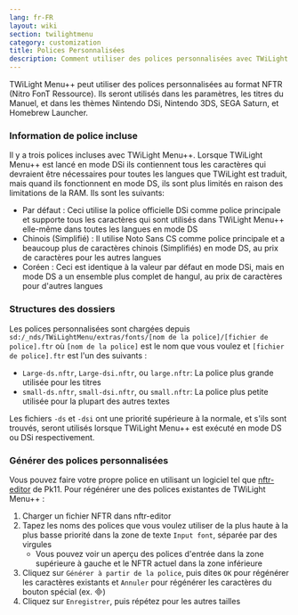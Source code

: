 ```yaml
---
lang: fr-FR
layout: wiki
section: twilightmenu
category: customization
title: Polices Personnalisées
description: Comment utiliser des polices personnalisées avec TWiLight Menu++
---
```


TWiLight Menu++ peut utiliser des polices personnalisées au format NFTR (Nitro FonT Ressource). Ils seront utilisés dans les paramètres, les titres du Manuel, et dans les thèmes Nintendo DSi, Nintendo 3DS, SEGA Saturn, et Homebrew Launcher.

### Information de police incluse
Il y a trois polices incluses avec TWiLight Menu++. Lorsque TWiLight Menu++ est lancé en mode DSi ils contiennent tous les caractères qui devraient être nécessaires pour toutes les langues que TWiLight est traduit, mais quand ils fonctionnent en mode DS, ils sont plus limités en raison des limitations de la RAM. Ils sont les suivants:
- Par défaut : Ceci utilise la police officielle DSi comme police principale et supporte tous les caractères qui sont utilisés dans TWiLight Menu++ elle-même dans toutes les langues en mode DS
- Chinois (Simplifié) : Il utilise Noto Sans CS comme police principale et a beaucoup plus de caractères chinois (Simplifiés) en mode DS, au prix de caractères pour les autres langues
- Coréen : Ceci est identique à la valeur par défaut en mode DSi, mais en mode DS a un ensemble plus complet de hangul, au prix de caractères pour d'autres langues

### Structures des dossiers
Les polices personnalisées sont chargées depuis `sd:/_nds/TWiLightMenu/extras/fonts/[nom de la police]/[fichier de police].ftr` où `[nom de la police]` est le nom que vous voulez et `[fichier de police].ftr` est l'un des suivants :
- `Large-ds.nftr`, `Large-dsi.nftr`, ou `large.nftr`: La police plus grande utilisée pour les titres
- `small-ds.nftr`, `small-dsi.nftr`, ou `small.nftr`: La police plus petite utilisée pour la plupart des autres textes

Les fichiers `-ds` et `-dsi` ont une priorité supérieure à la normale, et s'ils sont trouvés, seront utilisés lorsque TWiLight Menu++ est exécuté en mode DS ou DSi respectivement.

### Générer des polices personnalisées
Vous pouvez faire votre propre police en utilisant un logiciel tel que [nftr-editor](https://pk11.us/nftr-editor/) de Pk11. Pour régénérer une des polices existantes de TWiLight Menu++ :
1. Charger un fichier NFTR dans nftr-editor
1. Tapez les noms des polices que vous voulez utiliser de la plus haute à la plus basse priorité dans la zone de texte `Input font`, séparée par des virgules
   - Vous pouvez voir un aperçu des polices d'entrée dans la zone supérieure à gauche et le NFTR actuel dans la zone inférieure
1. Cliquez sur `Générer à partir de la police`, puis dites `OK` pour régénérer les caractères existants et `Annuler` pour régénérer les caractères du bouton spécial (ex. &#xE000;)
1. Cliquez sur `Enregistrer`, puis répétez pour les autres tailles

